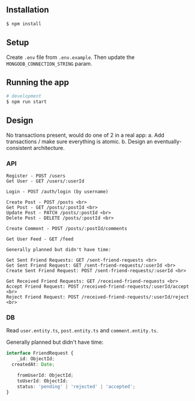 ## Installation

```bash
$ npm install
```

## Setup

Create `.env` file from `.env.example`. Then update the `MONGODB_CONNECTION_STRING` param.

## Running the app

```bash
# development
$ npm run start
```
## Design

No transactions present, would do one of 2 in a real app:
a. Add transactions / make sure everything is atomic.
b. Design an eventually-consistent architecture.

### API

```
Register - POST /users
Get User - GET /users/:userId

Login - POST /auth/login (by username)

Create Post - POST /posts <br>
Get Post - GET /posts/:postId <br>
Update Post - PATCH /posts/:postId <br>
Delete Post - DELETE /posts/:postId <br>

Create Comment - POST /posts/:postId/comments

Get User Feed - GET /feed

Generally planned but didn't have time:

Get Sent Friend Requests: GET /sent-friend-requests <br>
Get Sent Friend Request: GET /sent-friend-requests/:userId <br>
Create Sent Friend Request: POST /sent-friend-requests/:userId <br>

Get Received Friend Requests: GET /received-friend-requests <br>
Accept Friend Request: POST /received-friend-requests/:userId/accept <br>
Reject Friend Request: POST /received-friend-requests/:userId/reject <br>
```

### DB

Read `user.entity.ts`, `post.entity.ts` and `comment.entity.ts`.

Generally planned but didn't have time:

```typescript
interface FriendRequest {
	_id: ObjectId;
  createdAt: Date;

	fromUserId: ObjectId;
	toUserId: ObjectId;
	status: 'pending' | 'rejected' | 'accepted';
}
```
